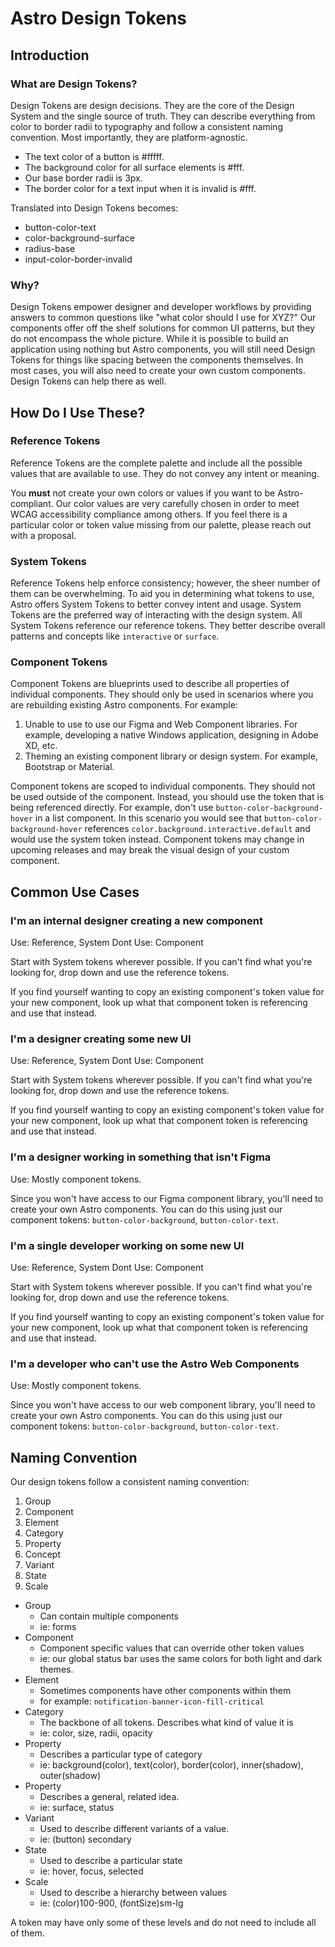 <script setup>
</script>

# Astro Design Tokens

## Introduction

### What are Design Tokens?

Design Tokens are design decisions. They are the core of the Design System and the single source of truth. They can describe everything from color to border radii to typography and follow a consistent naming convention. Most importantly, they are platform-agnostic. 

* The <span class="font-bold text-blue-600">text</span> <span class="font-bold text-blue-800">color</span> of a <span class="font-bold text-green-500">button</span> is #fffff.
* The <span class="font-bold text-blue-600">background</span> <span class="font-bold text-blue-800">color</span> for all <span class="font-bold text-blue-400">surface elements</span> is #fff.
* Our <span class="font-bold text-blue-400">base</span> <span class="font-bold text-blue-800">border radii</span> is 3px. 
* The <span class="font-bold text-blue-600">border</span> <span class="font-bold text-blue-800">color</span> for a <span class="font-bold text-green-500">text input </span>when it is <span class="font-bold text-red-400">invalid</span> is #fff.

Translated into Design Tokens becomes:

* <span class="font-bold text-green-500">button</span>-<span class="font-bold text-blue-800">color</span>-<span class="font-bold text-blue-600">text</span>
* <span class="font-bold text-blue-800">color</span>-<span class="font-bold text-blue-600">background</span>-<span class="font-bold text-blue-400">surface</span>
* <span class="font-bold text-blue-800">radius</span>-<span class="font-bold text-blue-400">base</span>
* <span class="font-bold text-green-500">input</span>-<span class="font-bold text-blue-800">color</span>-<span class="font-bold text-blue-600">border</span>-<span class="font-bold text-red-400">invalid</span>

### Why?

Design Tokens empower designer and developer workflows by providing answers to common questions like "what color should I use for XYZ?" Our components offer off the shelf solutions for common UI patterns, but they do not encompass the whole picture. While it is possible to build an application using nothing but Astro components, you will still need Design Tokens for things like spacing between the components themselves. In most cases, you will also need to create your own custom components. Design Tokens can help there as well. 

## How Do I Use These?

### Reference Tokens

Reference Tokens are the complete palette and include all the possible values that are available to use. They do not convey any intent or meaning.

You **must** not create your own colors or values if you want to be Astro-compliant. Our color values are very carefully chosen in order to meet WCAG accessibility compliance among others. If you feel there is a particular color or token value missing from our palette, please reach out with a proposal. 

### System Tokens

Reference Tokens help enforce consistency; however, the sheer number of them can be overwhelming. To aid you in determining what tokens to use, Astro offers System Tokens to better convey intent and usage. System Tokens are the preferred way of interacting with the design system. All System Tokens reference our reference tokens. They better describe overall patterns and concepts like `interactive` or `surface`.

### Component Tokens

Component Tokens are blueprints used to describe all properties of individual components. They should only be used in scenarios where you are rebuilding existing Astro components. For example:

1. Unable to use to use our Figma and Web Component libraries. For example, developing a native Windows application, designing in Adobe XD, etc.
2. Theming an existing component library or design system. For example, Bootstrap or Material.

Component tokens are scoped to individual components. They should not be used outside of the component. Instead, you should use the token that is being referenced directly. For example, don't use `button-color-background-hover` in a list component. In this scenario you would see that `button-color-background-hover` references `color.background.interactive.default` and would use the system token instead. Component tokens may change in upcoming releases and may break the visual design of your custom component.



## Common Use Cases

### I'm an internal designer creating a new component

Use: Reference, System
Dont Use: Component

Start with System tokens wherever possible. If you can't find what you're looking for, drop down and use the reference tokens.

If you find yourself wanting to copy an existing component's token value for your new component, look up what that component token is referencing and use that instead.

### I'm a designer creating some new UI


Use: Reference, System
Dont Use: Component

Start with System tokens wherever possible. If you can't find what you're looking for, drop down and use the reference tokens.

If you find yourself wanting to copy an existing component's token value for your new component, look up what that component token is referencing and use that instead.

### I'm a designer working in something that isn't Figma

Use: Mostly component tokens.

Since you won't have access to our Figma component library, you'll need to create your own Astro components. You can do this using just our component tokens: `button-color-background`, `button-color-text`.

### I'm a single developer working on some new UI

Use: Reference, System
Dont Use: Component

Start with System tokens wherever possible. If you can't find what you're looking for, drop down and use the reference tokens.

If you find yourself wanting to copy an existing component's token value for your new component, look up what that component token is referencing and use that instead.

### I'm a developer who can't use the Astro Web Components

Use: Mostly component tokens.

Since you won't have access to our web component library, you'll need to create your own Astro components. You can do this using just our component tokens: `button-color-background`, `button-color-text`.

## Naming Convention

Our design tokens follow a consistent naming convention:

<div>
	<ol class="m-0 p-0 grid grid-flow-col auto-cols-max items-center text-white">
		<li class="bg-green-600  p-4">Group</li> 
		<li class="bg-green-500 p-4">Component</li> 
		<li class="bg-green-300 p-4 text-black">Element</li> 
		<li class="bg-blue-800 p-4">Category</li> 
                <li class="bg-blue-600 p-4">Property</li> 
                <li class="bg-blue-400 p-4">Concept</li> 
		<li class="bg-red-500 p-4">Variant</li>
		<li class="bg-red-400 p-4">State</li> 
		<li class="bg-red-200 p-4 text-black">Scale</li>
      </ol>
</div>

* Group
  * Can contain multiple components
  * ie: forms
* Component
  * Component specific values that can override other token values
  * ie: our global status bar uses the same colors for both light and dark themes.
* Element
  * Sometimes components have other components within them
  * for example: `notification-banner-icon-fill-critical`
* Category
  * The backbone of all tokens. Describes what kind of value it is
  * ie: color, size, radii, opacity
* Property
  * Describes a particular type of category
  * ie: background(color), text(color), border(color), inner(shadow), outer(shadow)
* Property
  * Describes a general, related idea.
  * ie: surface, status
* Variant
  * Used to describe different variants of a value.
  * ie: (button) secondary
* State
  * Used to describe a particular state
  * ie: hover, focus, selected
* Scale
  * Used to describe a hierarchy between values
  * ie: (color)100-900, (fontSize)sm-lg

A token may have only some of these levels and do not need to include all of them.